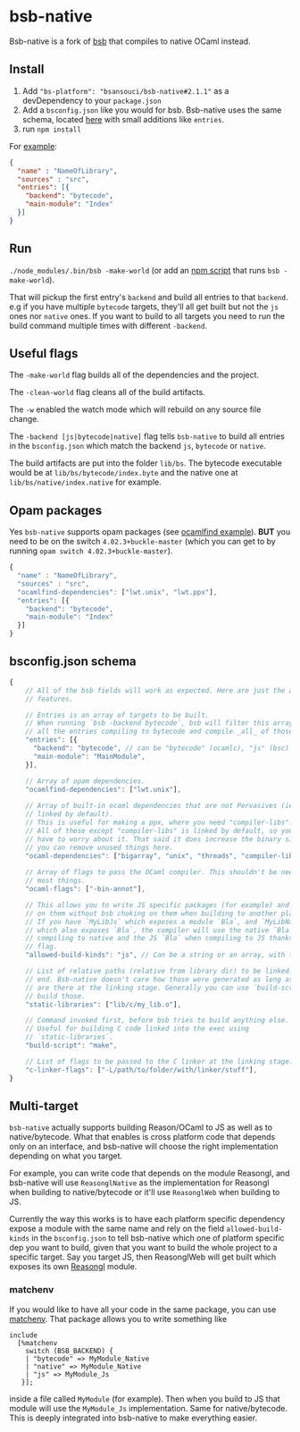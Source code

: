 # bsb-native

Bsb-native is a fork of [bsb](http://bucklescript.github.io/bucklescript/Manual.html#_bucklescript_build_system_code_bsb_code) that compiles to native OCaml instead.

## Install

1) Add `"bs-platform": "bsansouci/bsb-native#2.1.1"` as a devDependency to your `package.json`
2) Add a `bsconfig.json` like you would for bsb. Bsb-native uses the same schema, located [here](http://bucklescript.github.io/bucklescript/docson/#build-schema.json) with small additions like `entries`.
3) run `npm install`

For [example](https://github.com/bsansouci/BetterErrors/tree/bsb-support):
```json
{
  "name" : "NameOfLibrary",
  "sources" : "src",
  "entries": [{
    "backend": "bytecode",
    "main-module": "Index"
  }]
}
```

## Run
`./node_modules/.bin/bsb -make-world` (or add an [npm script](https://docs.npmjs.com/misc/scripts) that runs `bsb -make-world`).

That will pickup the first entry's `backend` and build all entries to that `backend`. e.g if you have multiple `bytecode` targets, they'll all get built but not the `js` ones nor `native` ones. If you want to build to all targets you need to run the build command multiple times with different `-backend`.

## Useful flags
The `-make-world` flag builds all of the dependencies and the project.

The `-clean-world` flag cleans all of the build artifacts.

The `-w` enabled the watch mode which will rebuild on any source file change.

The `-backend [js|bytecode|native]` flag tells `bsb-native` to build all entries in the `bsconfig.json` which match the backend `js`, `bytecode` or `native`.

The build artifacts are put into the folder `lib/bs`. The bytecode executable would be at `lib/bs/bytecode/index.byte` and the native one at `lib/bs/native/index.native` for example.

## Opam packages
Yes `bsb-native` supports opam packages (see [ocamlfind example](https://github.com/bsansouci/bsb-native-example/tree/opam-example)). 
**BUT** you need to be on the switch `4.02.3+buckle-master` (which you can get to by running `opam switch 4.02.3+buckle-master`).
```js
{
  "name" : "NameOfLibrary",
  "sources" : "src",
  "ocamlfind-dependencies": ["lwt.unix", "lwt.ppx"],
  "entries": [{
    "backend": "bytecode",
    "main-module": "Index"
  }]
}
```

## bsconfig.json schema
```js
{
    // All of the bsb fields will work as expected. Here are just the added 
    // features.

    // Entries is an array of targets to be built.
    // When running `bsb -backend bytecode`, bsb will filter this array for 
    // all the entries compiling to bytecode and compile _all_ of those.
    "entries": [{
      "backend": "bytecode", // can be "bytecode" (ocamlc), "js" (bsc) or "native" (ocamlopt),
      "main-module": "MainModule",
    }],

    // Array of opam dependencies.
    "ocamlfind-dependencies": ["lwt.unix"],
    
    // Array of built-in ocaml dependencies that are not Pervasives (ie not 
    // linked by default).
    // This is useful for making a ppx, where you need "compiler-libs".
    // All of these except "compiler-libs" is linked by default, so you don't 
    // have to worry about it. That said it does increase the binary size so 
    // you can remove unused things here.
    "ocaml-dependencies": ["bigarray", "unix", "threads", "compiler-libs"],
  
    // Array of flags to pass the OCaml compiler. This shouldn't be needed for 
    // most things.
    "ocaml-flags": ["-bin-annot"],

    // This allows you to write JS specific packages (for example) and depend 
    // on them without bsb choking on them when building to another platform.
    // If you have `MyLibJs` which exposes a module `Bla`, and `MyLibNative` 
    // which also exposes `Bla`, the compiler will use the native `Bla` when
    // compiling to native and the JS `Bla` when compiling to JS thanks to this
    // flag.
    "allowed-build-kinds": "js", // Can be a string or an array, with the same values as "entries".

    // List of relative paths (relative from library dir) to be linked at the 
    // end. Bsb-native doesn't care how those were generated as long as they
    // are there at the linking stage. Generally you can use `build-script` to
    // build those.
    "static-libraries": ["lib/c/my_lib.o"],

    // Command invoked first, before bsb tries to build anything else.
    // Useful for building C code linked into the exec using 
    // `static-libraries`.
    "build-script": "make",

    // List of flags to be passed to the C linker at the linking stage.
    "c-linker-flags": ["-L/path/to/folder/with/linker/stuff"],
}
```

## Multi-target
`bsb-native` actually supports building Reason/OCaml to JS as well as to native/bytecode. What that enables is cross platform code that depends only on an interface, and bsb-native will choose the right implementation depending on what you target.

For example, you can write code that depends on the module Reasongl, and bsb-native will use `ReasonglNative` as the implementation for Reasongl when building to native/bytecode or it'll use `ReasonglWeb` when building to JS.

Currently the way this works is to have each platform specific dependency expose a module with the same name and rely on the field `allowed-build-kinds` in the `bsconfig.json` to tell bsb-native which one of platform specific dep you want to build, given that you want to build the whole project to a specific target. Say you target JS, then ReasonglWeb will get built which exposes its own [Reasongl](https://github.com/bsansouci/reasongl-web/blob/bsb-support-new/src/reasongl.re) module.

### matchenv
If you would like to have all your code in the same package, you can use [matchenv](https://github.com/bsansouci/matchenv). That package allows you to write something like
```
include
  [%matchenv
    switch (BSB_BACKEND) {
    | "bytecode" => MyModule_Native
    | "native" => MyModule_Native
    | "js" => MyModule_Js
   }];
```
inside a file called `MyModule` (for example). Then when you build to JS that module will use the `MyModule_Js` implementation. Same for native/bytecode. This is deeply integrated into bsb-native to make everything easier.

